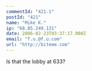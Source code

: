 ```yaml
---
commentId: "421-1"
postId: "421"
name: "Mike K."
ip: "68.85.249.131"
date: 2006-02-23T03:37:17.000Z
email: "f.u.@f.u.com"
url: "http://biteme.com"
---
```

<p>Is that the lobby at 633?</p>